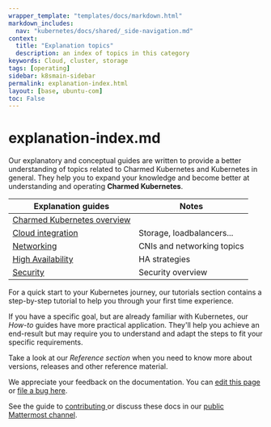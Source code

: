 ```yaml
---
wrapper_template: "templates/docs/markdown.html"
markdown_includes:
  nav: "kubernetes/docs/shared/_side-navigation.md"
context:
  title: "Explanation topics"
  description: an index of topics in this category
keywords: Cloud, cluster, storage
tags: [operating]
sidebar: k8smain-sidebar
permalink: explanation-index.html
layout: [base, ubuntu-com]
toc: False
---
```

# explanation-index.md

Our explanatory and conceptual guides are written to provide a better understanding of topics related to Charmed Kubernetes and Kubernetes in general. They help you to expand your knowledge and become better at understanding and operating **Charmed Kubernetes**.

| **Explanation guides** | Notes |
|--|--|
| [Charmed Kubernetes overview](/kubernetes/docs/overview) | |
| [Cloud integration](/kubernetes/docs/explain-cloud)| Storage, loadbalancers...|
| [Networking](/kubernetes/docs/cni-overview)| CNIs and networking topics|
| [High Availability](/kubernetes/docs/high-availability)| HA strategies|
| [Security](/kubernetes/docs/security)| Security overview |

For a quick start to your Kubernetes journey, our tutorials section contains a step-by-step tutorial to help you through your first time experience.

If you have a specific goal, but are already familiar with Kubernetes, our _How-to_ guides have more practical application. They'll help you achieve an end-result but may require you to understand and adapt the steps to fit your specific requirements.

Take a look at our  _Reference section_ when  you need to know more about versions, releases and other reference material.

<!-- FEEDBACK -->
<div class="p-notification--information">
  <div class="p-notification__content">
    <p class="p-notification__message">We appreciate your feedback on the documentation. You can
    <a href="https://github.com/charmed-kubernetes/kubernetes-docs/edit/main/pages/k8s/explanation-index.md" >edit this page</a>
    or
    <a href="https://github.com/charmed-kubernetes/kubernetes-docs/issues/new">file a bug here</a>.</p>
    <p>See the guide to <a href="/kubernetes/docs/how-to-contribute"> contributing </a> or discuss these docs in our <a href="https://chat.charmhub.io/charmhub/channels/kubernetes"> public Mattermost channel</a>.</p>
  </div>
</div>
